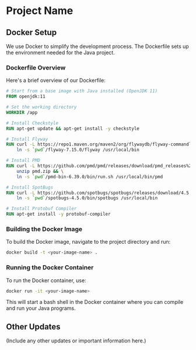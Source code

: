 # Project Name

## Docker Setup

We use Docker to simplify the development process. The Dockerfile sets up the environment needed for the Java project.

### Dockerfile Overview

Here's a brief overview of our Dockerfile:

```dockerfile
# Start from a base image with Java installed (OpenJDK 11)
FROM openjdk:11

# Set the working directory
WORKDIR /app

# Install Checkstyle
RUN apt-get update && apt-get install -y checkstyle

# Install Flyway
RUN curl -L https://repo1.maven.org/maven2/org/flywaydb/flyway-commandline/7.15.0/flyway-commandline-7.15.0-linux-x64.tar.gz | tar xvz && \
    ln -s `pwd`/flyway-7.15.0/flyway /usr/local/bin

# Install PMD
RUN curl -L https://github.com/pmd/pmd/releases/download/pmd_releases%2F6.39.0/pmd-bin-6.39.0.zip -o pmd.zip && \
    unzip pmd.zip && \
    ln -s `pwd`/pmd-bin-6.39.0/bin/run.sh /usr/local/bin/pmd

# Install SpotBugs
RUN curl -L https://github.com/spotbugs/spotbugs/releases/download/4.5.0/spotbugs-4.5.0.tgz | tar xvz && \
    ln -s `pwd`/spotbugs-4.5.0/bin/spotbugs /usr/local/bin

# Install Protobuf Compiler
RUN apt-get install -y protobuf-compiler
```

### Building the Docker Image

To build the Docker image, navigate to the project directory and run:

```bash
docker build -t <your-image-name> .
```

### Running the Docker Container

To run the Docker container, use:

```bash
docker run -it <your-image-name>
```

This will start a bash shell in the Docker container where you can compile and run your Java programs.

## Other Updates

(Include any other updates or important information here.)